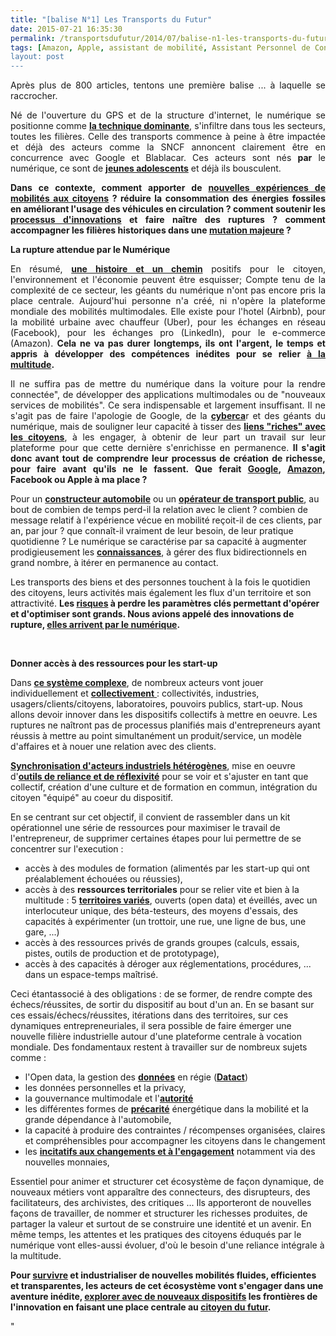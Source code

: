 ```yaml
---
title: "[balise N°1] Les Transports du Futur"
date: 2015-07-21 16:35:30
permalink: /transportsdufutur/2014/07/balise-n1-les-transports-du-futur.htmlAmazon|Apple|assistant
tags: [Amazon, Apple, assistant de mobilité, Assistant Personnel de Consommation, citoyen, collectivité, commuter, confiance, connectivité, covoiturage, donnée data, données réelles, economie circulaire, économie de l'expérience, économie du quaternaire, économie fonctionnalité, Efficacité énergétique, google, gouvernance, holoptisme, innovation, intelligence collective, internet, living lab, marchandises, monnaie complémentaire, multimodes, partage de données, Service de mobilité, véhicule propre, waze]
layout: post
---
```


<p style="text-align: justify">Après plus de 800 articles, tentons une première balise ... à laquelle se raccrocher.</p> <p style="text-align: justify">Né de l'ouverture du GPS et de la structure d'internet, le numérique se positionne comme <a href="https://gabrielplassat.github.io/transportsdufutur/2012/12/pour-une-approche-culturelle-des-mobilites-numeriques.html" target="_blank"><strong>la technique dominante</strong></a>, s'infiltre dans tous les secteurs, toutes les filières. Celle des transports commence à peine à être impactée et déjà des acteurs comme la SNCF annoncent clairement être en concurrence avec Google et Blablacar. Ces acteurs sont nés <strong>par</strong> le numérique, ce sont de <a href="https://gabrielplassat.github.io/transportsdufutur/2014/05/parce-que-les-formes-dautopartage-actuelles-sont-encore-tres-jeunes.html" target="_blank"><strong>jeunes adolescents</strong></a> et déjà ils bousculent.</p> <p style="text-align: justify"><strong>Dans ce contexte, comment apporter de <a href="https://gabrielplassat.github.io/transportsdufutur/2011/10/le-consommateur-du-futur-revolution.html" target="_blank">nouvelles expériences de mobilités aux citoyens</a> ? réduire la consommation des énergies fossiles en améliorant l'usage des véhicules en circulation ? comment soutenir les <a href="https://gabrielplassat.github.io/transportsdufutur/2012/03/metanote-13-les-innovations-cles-dans-les-transports-les-services-de-mobilites-et-les-chaines-logist.html" target="_blank">processus d'innovations</a> et faire naître des ruptures ? comment accompagner les filières historiques dans une <a href="https://gabrielplassat.github.io/transportsdufutur/2014/04/mobilites-mutations-synthese.html" target="_blank">mutation majeure</a> ?</strong></p>   <!--more-->  <p style="text-align: justify"><strong><strong>La rupture attendue par le Numérique</strong></strong></p> <p style="text-align: justify">En résumé, <a href="https://gabrielplassat.github.io/transportsdufutur/2012/11/contribution-de-lademe-aux-visions-energetiques-2030-2050.html" target="_blank"><strong>une histoire et un chemin</strong></a> positifs pour le citoyen, l'environnement et l'économie peuvent être esquisser; Compte tenu de la complexité de ce secteur, les géants du numérique n'ont pas encore pris la place centrale. Aujourd'hui personne n'a créé, ni n'opère la plateforme mondiale des mobilités multimodales. Elle existe pour l'hotel (Airbnb), pour la mobilité urbaine avec chauffeur (Uber), pour les échanges en réseau (Facebook), pour les échanges pro (LinkedIn), pour le e-commerce (Amazon). <strong>Cela ne va pas durer longtemps, ils ont l'argent, le temps et appris à développer des compétences inédites pour se relier <a href="https://gabrielplassat.github.io/transportsdufutur/2013/02/les-transports-a-lage-de-la-multitude.html" target="_blank">à la multitude</a>.</strong></p> <p style="text-align: justify">Il ne suffira pas de mettre du numérique dans la voiture pour la rendre connectée", de développer des applications multimodales ou de "nouveaux services de mobilités". Ce sera indispensable et largement insuffisant. Il ne s'agit pas de faire l'apologie de Google, de la <a href="https://gabrielplassat.github.io/transportsdufutur/2014/04/metanote-20-la-voiture-sans-conducteur-la-chimere.html"" target=""_blank""><strong>cyberca</strong></a>r et des géants du numérique, mais de souligner leur capacité à tisser des <a href="https://gabrielplassat.github.io/transportsdufutur/2012/08/apres-lobjet-le-service-puis-lexperience-viendra-ensuite-la-transformation-de-soi-le-citoyen-sera-au.html"" target=""_blank""><strong>liens "riches" avec les citoyens</strong></a>, à les engager, à obtenir de leur part un travail sur leur plateforme pour que cette dernière s'enrichisse en permanence. <strong>Il s'agit donc avant tout de comprendre leur processus de création de richesse, pour faire avant qu'ils ne le fassent. Que ferait <a href="https://gabrielplassat.github.io/transportsdufutur/2011/07/google-mobility-service-et-si-nous-le-faisions-sans-attendre-.html"" target=""_blank"">Google</a>, <a href="https://gabrielplassat.github.io/transportsdufutur/2011/08/lavenir-de-lenergie-dans-les-transports-amazon-energy-service.html"" target=""_blank"">Amazon</a>, Facebook ou Apple à ma place ?</strong></p> <p style=""text-align: justify"">Pour un <a href="https://gabrielplassat.github.io/transportsdufutur/2012/07/lavenir-de-lautomobile.html"" target=""_blank""><strong>constructeur automobile</strong></a> ou un <a href="https://gabrielplassat.github.io/transportsdufutur/2013/05/metanote-n15-lavenir-des-operateurs-de-transports-publics.html"" target=""_blank""><strong>opérateur de transport public</strong></a>, au bout de combien de temps perd-il la relation avec le client ? combien de message relatif à l'expérience vécue en mobilité reçoit-il de ces clients, par an, par jour ? que connaît-il vraiment de leur besoin, de leur pratique quotidienne ? Le numérique se caractérise par sa capacité à augmenter prodigieusement les <a href="https://gabrielplassat.github.io/transportsdufutur/2011/09/nous-entrons-dans-lage-de-la-connaissance-des-mobilites.html"" target=""_blank""><strong>connaissances</strong></a>, à gérer des flux bidirectionnels en grand nombre, à itérer en permanence au contact.</p> <p style=""text-align: justify"">Les transports des biens et des personnes touchent à la fois le quotidien des citoyens, leurs activités mais également les flux d'un territoire et son attractivité. <strong>Les <a href="https://gabrielplassat.github.io/transportsdufutur/2012/06/organiser-des-crash-tests-energetiques-pour-les-territoires.html"" target=""_blank"">risques</a> à perdre les paramètres clés permettant d'opérer et d'optimiser sont grands. Nous avions appelé des innovations de rupture, <a href="https://gabrielplassat.github.io/transportsdufutur/2013/08/metanote-17-la-mutation-numerique-nengendre-pas-seulement-de-nouveaux-moyens-de-transports-elle-modi.html"" target=""_blank"">elles arrivent par le numérique</a>. <br /></strong></p> <p style=""text-align: justify""> </p> <p style=""text-align: justify""><strong>Donner accès à des ressources pour les start-up</strong></p> <p style=""text-align: justify"">Dans <a href="https://gabrielplassat.github.io/transportsdufutur/2011/04/metanote-tdf-11-transports-mobilites-introduction-a-la-pensee-complexe.html"" target=""_blank""><strong>ce système complexe</strong></a>, de nombreux acteurs vont jouer individuellement et <a href="https://gabrielplassat.github.io/transportsdufutur/2010/06/metanote-tdf-6-quelle-plate-forme-pour-concevoir-et-realiser-le-premier-systeme-de-mobilite-20.html"" target=""_blank""><strong>collectivement</strong> </a>: collectivités, industries, usagers/clients/citoyens, laboratoires, pouvoirs publics, start-up. Nous allons devoir innover dans les dispositifs collectifs à mettre en oeuvre. Les ruptures ne naîtront pas de processus planifiés mais d'entrepreneurs ayant réussis à mettre au point simultanément un produit/service, un modèle d'affaires et à nouer une relation avec des clients.</p> <p style=""text-align: justify""><a href="https://gabrielplassat.github.io/transportsdufutur/2013/11/de-la-pfa-a-la-plate-forme-des-nouvelles-immobilites.html"" target=""_blank""><strong>Synchronisation d'acteurs industriels hétérogènes</strong></a>, mise en oeuvre d'<a href="https://gabrielplassat.github.io/transportsdufutur/2014/03/devenir-reflexif.html"" target=""_blank""><strong>outils de reliance et de réflexivité</strong></a> pour se voir et s'ajuster en tant que collectif, création d'une culture et de formation en commun, intégration du citoyen "équipé" au coeur du dispositif.</p> <p style=""text-align: justify"">En se centrant sur cet objectif, il convient de rassembler dans un kit opérationnel une série de ressources pour maximiser le travail de l'entrepreneur, de supprimer certaines étapes pour lui permettre de se concentrer sur l'execution :</p> <ul style=""text-align: justify""> <li>accès à des modules de formation (alimentés par les start-up qui ont préalablement échouées ou réussies),</li> <li>accès à des <strong>ressources territoriales</strong> pour se relier vite et bien à la multitude : 5 <strong><a href="https://gabrielplassat.github.io/transportsdufutur/2011/03/et-si-certains-territoires-reussissaient-a-attirer-linnovation-a-devenir-le-parfait-laboratoire-viva.html"" target=""_blank"">territoires variés</a></strong>, ouverts (open data) et éveillés, avec un interlocuteur unique, des béta-testeurs, des moyens d'essais, des capacités à expérimenter (un trottoir, une rue, une ligne de bus, une gare, ...)</li> <li>accès à des ressources privés de grands groupes (calculs, essais, pistes, outils de production et de prototypage),</li> <li>accès à des capacités à déroger aux réglementations, procédures, ... dans un espace-temps maîtrisé.</li> </ul> <p style=""text-align: justify"">Ceci étantassocié à des obligations : de se former, de rendre compte des échecs/réussites, de sortir du dispositif au bout d'un an. En se basant sur ces essais/échecs/réussites, itérations dans des territoires, sur ces dynamiques entrepreneuriales, il sera possible de faire émerger une nouvelle filière industrielle autour d'une plateforme centrale à vocation mondiale. Des fondamentaux restent à travailler sur de nombreux sujets comme :</p> <ul> <li>l'Open data, la gestion des <a href="https://gabrielplassat.github.io/transportsdufutur/2010/09/metanote-tdf-7-la-donnee-enjeu-strategique-des-mobilites-multimodales-quelles-perspectives.html"" target=""_blank""><strong>données</strong></a> en régie (<a href=""http://www.datact.fr/"" target=""_blank""><strong>Datact</strong></a>)</li> <li>les données personnelles et la privacy,</li> <li>la gouvernance multimodale et l'<a href="https://gabrielplassat.github.io/transportsdufutur/2011/03/lapport-des-tic-dans-les-transports-vers-le-citoyen-mais-egalement-vers-lautorite.html"" target=""_blank""><strong>autorité</strong></a></li> <li>les différentes formes de <a href="https://gabrielplassat.github.io/transportsdufutur/?s=precarite"" target=""_blank""><strong>précarité</strong></a> énergétique dans la mobilité et la grande dépendance à l'automobile,</li> <li>la capacité à produire des contraintes / récompenses organisées, claires et compréhensibles pour accompagner les citoyens dans le changement</li> <li>les <a href="https://gabrielplassat.github.io/transportsdufutur/2014/03/du-changement-de-comportement-a-lengagement-citoyen.html"" target=""_blank""><strong>incitatifs aux changements et à l'engagement</strong></a> notamment via des nouvelles monnaies,</li> </ul> <p style=""text-align: justify"">Essentiel pour animer et structurer cet écosystème de façon dynamique, de nouveaux métiers vont apparaître des connecteurs, des disrupteurs, des facilitateurs, des archivistes, des critiques ... Ils apporteront de nouvelles façons de travailler, de nommer et structurer les richesses produites, de partager la valeur et surtout de se construire une identité et un avenir. En même temps, les attentes et les pratiques des citoyens éduqués par le numérique vont elles-aussi évoluer, d'où le besoin d'une reliance intégrale à la multitude.</p> <p style=""text-align: justify""><strong>Pour <a href="https://gabrielplassat.github.io/transportsdufutur/2013/10/nous-echouerons-probablement-a-faire-muter-notre-systeme-de-mobilite.html"" target=""_blank"">survivre</a> et industrialiser de nouvelles mobilités fluides, efficientes et transparentes, les acteurs de cet écosystème vont s'engager dans une aventure inédite, <a href="https://gabrielplassat.github.io/transportsdufutur/2013/10/les-nouveaux-dispositifs-dinnovations-collectifs.html"" target=""_blank"">explorer avec de nouveaux dispositifs</a> les frontières de l'innovation en faisant une place centrale au <a href="https://gabrielplassat.github.io/transportsdufutur/2013/12/quelles-sont-les-evolutions-a-venir-de-nos-structures-familiales-de-nos-communautes-et-donc-de-nous.html"" target=""_blank"">citoyen du futur</a>.</strong></p>"
